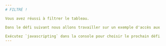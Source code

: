 ```yaml
---
# FILTRÉ !

Vous avez réussi à filtrer le tableau.

Dans le défi suivant nous allons travailler sur un exemple d'accès aux valeurs d'un tableau.

Exécutez `javascripting` dans la console pour choisir le prochain défi.
---
```

